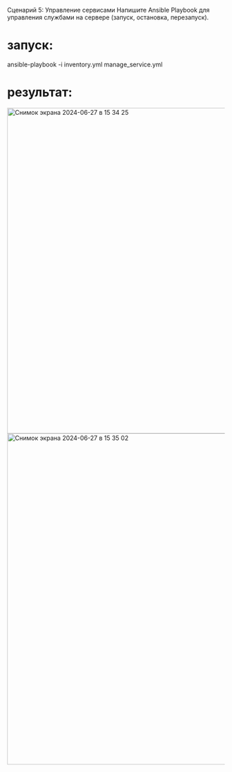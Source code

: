 Сценарий 5: Управление сервисами
Напишите Ansible Playbook для управления службами на сервере (запуск, остановка, перезапуск).

# запуск:

ansible-playbook -i inventory.yml manage_service.yml

# результат: 

<img width="753" alt="Снимок экрана 2024-06-27 в 15 34 25" src="https://github.com/PhilinVeselov/devops/assets/110721135/b0e6a8f4-72c1-470b-99ce-ba4d8e47fa4f">

<img width="766" alt="Снимок экрана 2024-06-27 в 15 35 02" src="https://github.com/PhilinVeselov/devops/assets/110721135/2e05f5c0-41a2-4d92-9b06-952516d5b70f">
